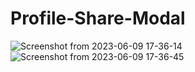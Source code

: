 # Profile-Share-Modal

![Screenshot from 2023-06-09 17-36-14](https://github.com/subham-paul/Profile-Share-Modal/assets/52645265/ddeeed59-0e89-402f-908e-9e639c8da52f)
![Screenshot from 2023-06-09 17-36-45](https://github.com/subham-paul/Profile-Share-Modal/assets/52645265/261af7bb-5a1b-49f0-baeb-b27e0607b98f)
